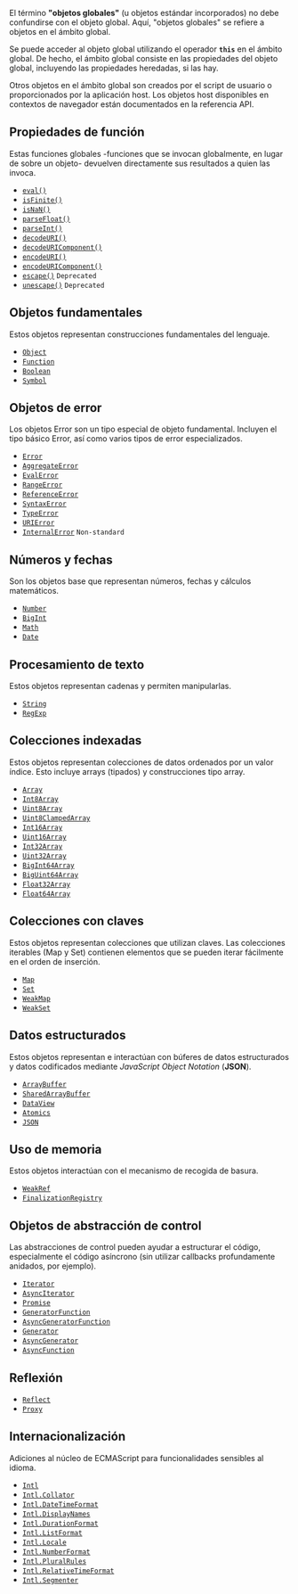 El término **"objetos globales"** (u objetos estándar incorporados) no debe confundirse con el objeto global. Aquí, "objetos globales" se refiere a objetos en el ámbito global.  
  
Se puede acceder al objeto global utilizando el operador **`this`** en el ámbito global. De hecho, el ámbito global consiste en las propiedades del objeto global, incluyendo las propiedades heredadas, si las hay.  

Otros objetos en el ámbito global son creados por el script de usuario o proporcionados por la aplicación host. Los objetos host disponibles en contextos de navegador están documentados en la referencia API.

## Propiedades de función

Estas funciones globales -funciones que se invocan globalmente, en lugar de sobre un objeto- devuelven directamente sus resultados a quien las invoca.

- [`eval()`](https://developer.mozilla.org/en-US/docs/Web/JavaScript/Reference/Global_Objects/eval)
- [`isFinite()`](https://developer.mozilla.org/en-US/docs/Web/JavaScript/Reference/Global_Objects/isFinite)
- [`isNaN()`](https://developer.mozilla.org/en-US/docs/Web/JavaScript/Reference/Global_Objects/isNaN)
- [`parseFloat()`](https://developer.mozilla.org/en-US/docs/Web/JavaScript/Reference/Global_Objects/parseFloat)
- [`parseInt()`](https://developer.mozilla.org/en-US/docs/Web/JavaScript/Reference/Global_Objects/parseInt)
- [`decodeURI()`](https://developer.mozilla.org/en-US/docs/Web/JavaScript/Reference/Global_Objects/decodeURI)
- [`decodeURIComponent()`](https://developer.mozilla.org/en-US/docs/Web/JavaScript/Reference/Global_Objects/decodeURIComponent)
- [`encodeURI()`](https://developer.mozilla.org/en-US/docs/Web/JavaScript/Reference/Global_Objects/encodeURI)
- [`encodeURIComponent()`](https://developer.mozilla.org/en-US/docs/Web/JavaScript/Reference/Global_Objects/encodeURIComponent)
- [`escape()`](https://developer.mozilla.org/en-US/docs/Web/JavaScript/Reference/Global_Objects/escape) `Deprecated`
- [`unescape()`](https://developer.mozilla.org/en-US/docs/Web/JavaScript/Reference/Global_Objects/unescape) `Deprecated`

## Objetos fundamentales

Estos objetos representan construcciones fundamentales del lenguaje.

- [`Object`](https://developer.mozilla.org/en-US/docs/Web/JavaScript/Reference/Global_Objects/Object)
- [`Function`](https://developer.mozilla.org/en-US/docs/Web/JavaScript/Reference/Global_Objects/Function)
- [`Boolean`](https://developer.mozilla.org/en-US/docs/Web/JavaScript/Reference/Global_Objects/Boolean)
- [`Symbol`](https://developer.mozilla.org/en-US/docs/Web/JavaScript/Reference/Global_Objects/Symbol)

## Objetos de error

Los objetos Error son un tipo especial de objeto fundamental. Incluyen el tipo básico Error, así como varios tipos de error especializados.

- [`Error`](https://developer.mozilla.org/en-US/docs/Web/JavaScript/Reference/Global_Objects/Error)
- [`AggregateError`](https://developer.mozilla.org/en-US/docs/Web/JavaScript/Reference/Global_Objects/AggregateError)
- [`EvalError`](https://developer.mozilla.org/en-US/docs/Web/JavaScript/Reference/Global_Objects/EvalError)
- [`RangeError`](https://developer.mozilla.org/en-US/docs/Web/JavaScript/Reference/Global_Objects/RangeError)
- [`ReferenceError`](https://developer.mozilla.org/en-US/docs/Web/JavaScript/Reference/Global_Objects/ReferenceError)
- [`SyntaxError`](https://developer.mozilla.org/en-US/docs/Web/JavaScript/Reference/Global_Objects/SyntaxError)
- [`TypeError`](https://developer.mozilla.org/en-US/docs/Web/JavaScript/Reference/Global_Objects/TypeError)
- [`URIError`](https://developer.mozilla.org/en-US/docs/Web/JavaScript/Reference/Global_Objects/URIError)
- [`InternalError`](https://developer.mozilla.org/en-US/docs/Web/JavaScript/Reference/Global_Objects/InternalError) `Non-standard`

## Números y fechas

Son los objetos base que representan números, fechas y cálculos matemáticos.

- [`Number`](https://developer.mozilla.org/en-US/docs/Web/JavaScript/Reference/Global_Objects/Number)
- [`BigInt`](https://developer.mozilla.org/en-US/docs/Web/JavaScript/Reference/Global_Objects/BigInt)
- [`Math`](https://developer.mozilla.org/en-US/docs/Web/JavaScript/Reference/Global_Objects/Math)
- [`Date`](https://developer.mozilla.org/en-US/docs/Web/JavaScript/Reference/Global_Objects/Date)

## Procesamiento de texto

Estos objetos representan cadenas y permiten manipularlas.

- [`String`](https://developer.mozilla.org/en-US/docs/Web/JavaScript/Reference/Global_Objects/String)
- [`RegExp`](https://developer.mozilla.org/en-US/docs/Web/JavaScript/Reference/Global_Objects/RegExp)

## Colecciones indexadas 

Estos objetos representan colecciones de datos ordenados por un valor índice. Esto incluye arrays (tipados) y construcciones tipo array.

- [`Array`](https://developer.mozilla.org/en-US/docs/Web/JavaScript/Reference/Global_Objects/Array)
- [`Int8Array`](https://developer.mozilla.org/en-US/docs/Web/JavaScript/Reference/Global_Objects/Int8Array)
- [`Uint8Array`](https://developer.mozilla.org/en-US/docs/Web/JavaScript/Reference/Global_Objects/Uint8Array)
- [`Uint8ClampedArray`](https://developer.mozilla.org/en-US/docs/Web/JavaScript/Reference/Global_Objects/Uint8ClampedArray)
- [`Int16Array`](https://developer.mozilla.org/en-US/docs/Web/JavaScript/Reference/Global_Objects/Int16Array)
- [`Uint16Array`](https://developer.mozilla.org/en-US/docs/Web/JavaScript/Reference/Global_Objects/Uint16Array)
- [`Int32Array`](https://developer.mozilla.org/en-US/docs/Web/JavaScript/Reference/Global_Objects/Int32Array)
- [`Uint32Array`](https://developer.mozilla.org/en-US/docs/Web/JavaScript/Reference/Global_Objects/Uint32Array)
- [`BigInt64Array`](https://developer.mozilla.org/en-US/docs/Web/JavaScript/Reference/Global_Objects/BigInt64Array)
- [`BigUint64Array`](https://developer.mozilla.org/en-US/docs/Web/JavaScript/Reference/Global_Objects/BigUint64Array)
- [`Float32Array`](https://developer.mozilla.org/en-US/docs/Web/JavaScript/Reference/Global_Objects/Float32Array)
- [`Float64Array`](https://developer.mozilla.org/en-US/docs/Web/JavaScript/Reference/Global_Objects/Float64Array)

## Colecciones con claves

Estos objetos representan colecciones que utilizan claves. Las colecciones iterables (Map y Set) contienen elementos que se pueden iterar fácilmente en el orden de inserción.

- [`Map`](https://developer.mozilla.org/en-US/docs/Web/JavaScript/Reference/Global_Objects/Map)
- [`Set`](https://developer.mozilla.org/en-US/docs/Web/JavaScript/Reference/Global_Objects/Set)
- [`WeakMap`](https://developer.mozilla.org/en-US/docs/Web/JavaScript/Reference/Global_Objects/WeakMap)
- [`WeakSet`](https://developer.mozilla.org/en-US/docs/Web/JavaScript/Reference/Global_Objects/WeakSet)

## Datos estructurados

Estos objetos representan e interactúan con búferes de datos estructurados y datos codificados mediante _JavaScript Object Notation_ (**JSON**).

- [`ArrayBuffer`](https://developer.mozilla.org/en-US/docs/Web/JavaScript/Reference/Global_Objects/ArrayBuffer)
- [`SharedArrayBuffer`](https://developer.mozilla.org/en-US/docs/Web/JavaScript/Reference/Global_Objects/SharedArrayBuffer)
- [`DataView`](https://developer.mozilla.org/en-US/docs/Web/JavaScript/Reference/Global_Objects/DataView)
- [`Atomics`](https://developer.mozilla.org/en-US/docs/Web/JavaScript/Reference/Global_Objects/Atomics)
- [`JSON`](https://developer.mozilla.org/en-US/docs/Web/JavaScript/Reference/Global_Objects/JSON)

## Uso de memoria

Estos objetos interactúan con el mecanismo de recogida de basura.

- [`WeakRef`](https://developer.mozilla.org/en-US/docs/Web/JavaScript/Reference/Global_Objects/WeakRef)
- [`FinalizationRegistry`](https://developer.mozilla.org/en-US/docs/Web/JavaScript/Reference/Global_Objects/FinalizationRegistry)

## Objetos de abstracción de control

Las abstracciones de control pueden ayudar a estructurar el código, especialmente el código asíncrono (sin utilizar callbacks profundamente anidados, por ejemplo).

- [`Iterator`](https://developer.mozilla.org/en-US/docs/Web/JavaScript/Reference/Global_Objects/Iterator)
- [`AsyncIterator`](https://developer.mozilla.org/en-US/docs/Web/JavaScript/Reference/Global_Objects/AsyncIterator)
- [`Promise`](https://developer.mozilla.org/en-US/docs/Web/JavaScript/Reference/Global_Objects/Promise)
- [`GeneratorFunction`](https://developer.mozilla.org/en-US/docs/Web/JavaScript/Reference/Global_Objects/GeneratorFunction)
- [`AsyncGeneratorFunction`](https://developer.mozilla.org/en-US/docs/Web/JavaScript/Reference/Global_Objects/AsyncGeneratorFunction)
- [`Generator`](https://developer.mozilla.org/en-US/docs/Web/JavaScript/Reference/Global_Objects/Generator)
- [`AsyncGenerator`](https://developer.mozilla.org/en-US/docs/Web/JavaScript/Reference/Global_Objects/AsyncGenerator)
- [`AsyncFunction`](https://developer.mozilla.org/en-US/docs/Web/JavaScript/Reference/Global_Objects/AsyncFunction)

## Reflexión

- [`Reflect`](https://developer.mozilla.org/en-US/docs/Web/JavaScript/Reference/Global_Objects/Reflect)
- [`Proxy`](https://developer.mozilla.org/en-US/docs/Web/JavaScript/Reference/Global_Objects/Proxy)

## Internacionalización

Adiciones al núcleo de ECMAScript para funcionalidades sensibles al idioma.

- [`Intl`](https://developer.mozilla.org/en-US/docs/Web/JavaScript/Reference/Global_Objects/Intl)
- [`Intl.Collator`](https://developer.mozilla.org/en-US/docs/Web/JavaScript/Reference/Global_Objects/Intl/Collator)
- [`Intl.DateTimeFormat`](https://developer.mozilla.org/en-US/docs/Web/JavaScript/Reference/Global_Objects/Intl/DateTimeFormat)
- [`Intl.DisplayNames`](https://developer.mozilla.org/en-US/docs/Web/JavaScript/Reference/Global_Objects/Intl/DisplayNames)
- [`Intl.DurationFormat`](https://developer.mozilla.org/en-US/docs/Web/JavaScript/Reference/Global_Objects/Intl/DurationFormat)
- [`Intl.ListFormat`](https://developer.mozilla.org/en-US/docs/Web/JavaScript/Reference/Global_Objects/Intl/ListFormat)
- [`Intl.Locale`](https://developer.mozilla.org/en-US/docs/Web/JavaScript/Reference/Global_Objects/Intl/Locale)
- [`Intl.NumberFormat`](https://developer.mozilla.org/en-US/docs/Web/JavaScript/Reference/Global_Objects/Intl/NumberFormat)
- [`Intl.PluralRules`](https://developer.mozilla.org/en-US/docs/Web/JavaScript/Reference/Global_Objects/Intl/PluralRules)
- [`Intl.RelativeTimeFormat`](https://developer.mozilla.org/en-US/docs/Web/JavaScript/Reference/Global_Objects/Intl/RelativeTimeFormat)
- [`Intl.Segmenter`](https://developer.mozilla.org/en-US/docs/Web/JavaScript/Reference/Global_Objects/Intl/Segmenter)

